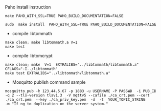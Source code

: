 

Paho install instruction
```
make PAHO_WITH_SSL=TRUE PAHO_BUILD_DOCUMENTATION=FALSE

sudo  make install  PAHO_WITH_SSL=TRUE PAHO_BUILD_DOCUMENTATION=FALSE
```


* compile libtommath

```
make clean; make libtommath.a V=1
make test
```

* compile libtomcrypt
```
make clean; make  V=1  EXTRALIBS="../libtommath/libtommath.a" CFLAGS="-I../libtommath"
make test EXTRALIBS="../libtommath/libtommath.a"
```


* Mosquitto publish command sample
```
mosquitto_pub -h 123.44.5.67 -p 1883 -u USERNAME -P PASSWD  -i PUB_ID  -q 2 --tls-version tlsv1.3  -V mqttv5 --cafile ./ca_crt.pem --cert ./ca_crt.pem  --key ./ca_priv_key.pem  -d  -t  YOUR_TOPIC_STRING            -m "If ng to duplication on the server system."

```
